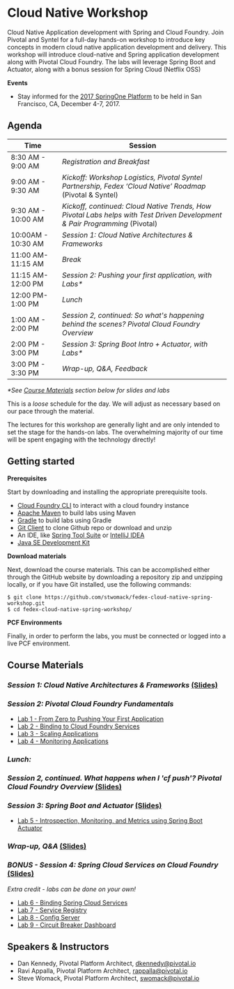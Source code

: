 # Cloud Native Workshop
Cloud Native Application development with Spring and Cloud Foundry. Join Pivotal and Syntel for a full-day hands-on workshop to introduce key concepts in modern cloud native application development and delivery. This workshop will introduce cloud-native and Spring application development along with Pivotal Cloud Foundry.  The labs will leverage Spring Boot and Actuator, along with a bonus session for Spring Cloud (Netflix OSS)

**Events**
- Stay informed for the [2017 SpringOne Platform](https://springoneplatform.io/) to be held in San Francisco, CA, December 4-7, 2017.

## Agenda

Time | Session
---- | -------
8:30 AM - 9:00 AM | _Registration and Breakfast_
9:00 AM - 9:30 AM | _Kickoff: Workshop Logistics, Pivotal Syntel Partnership, Fedex ‘Cloud Native’ Roadmap_ (Pivotal & Syntel)
9:30 AM - 10:00 AM | _Kickoff, continued: Cloud Native Trends, How Pivotal Labs helps with Test Driven Development & Pair Programming_ (Pivotal)
10:00AM - 10:30 AM | _Session 1: Cloud Native Architectures & Frameworks_
11:00 AM- 11:15 AM | _Break_
11:15 AM- 12:00 PM | _Session 2: Pushing your first application, with Labs*_
12:00 PM- 1:00 PM | _Lunch_
1:00 AM - 2:00 PM | _Session 2, continued: So what's happening behind the scenes? Pivotal Cloud Foundry Overview_
2:00 PM - 3:00 PM | _Session 3: Spring Boot Intro + Actuator, with Labs*_
3:00 PM - 3:30 PM | _Wrap-up, Q&A, Feedback_

_*See [Course Materials](#course-materials) section below for slides and labs_

This is a _loose_ schedule for the day. We will adjust as necessary based on our pace through the material.

The lectures for this workshop are generally light and are only intended to set the stage for the hands-on labs.
The overwhelming majority of our time will be spent engaging with the technology directly!

## Getting started

**Prerequisites**

Start by downloading and installing the appropriate prerequisite tools.
- [Cloud Foundry CLI](https://goo.gl/M0pH4i) to interact with a cloud foundry instance
- [Apache Maven](http://info.pivotal.io/HI002010A6ZlRJR1NeU00eC) to build labs using Maven
- [Gradle](https://services.gradle.org/distributions/gradle-3.1-all.zip) to build labs using Gradle
- [Git Client](https://git-scm.com/downloads) to clone Github repo or download and unzip
- An IDE, like [Spring Tool Suite](https://spring.io/tools/sts/all) or [IntelliJ IDEA](https://www.jetbrains.com/idea/download/)
- [Java SE Development Kit](http://info.pivotal.io/n0I60i3021AN0JU0le10CRR)

**Download materials**

Next, download the course materials.  This can be accomplished either through the GitHub website by downloading a repository zip and unzipping locally, or if you have Git installed, use the following commands:

```
$ git clone https://github.com/stwomack/fedex-cloud-native-spring-workshop.git
$ cd fedex-cloud-native-spring-workshop/
```

**PCF Environments**

Finally, in order to perform the labs, you must be connected or logged into a live PCF environment.

## Course Materials

### _Session 1: Cloud Native Architectures & Frameworks_ [(Slides)](session_01/Session_01-Cloud_Native_Architectures_and_Frameworks-2xpg.pdf)

### _Session 2: Pivotal Cloud Foundry Fundamentals_ 
  - [Lab 1 - From Zero to Pushing Your First Application](session_02/lab_01/lab_01.adoc)
  - [Lab 2 - Binding to Cloud Foundry Services](session_02/lab_02/lab_02.adoc)
  - [Lab 3 - Scaling Applications](session_02/lab_03/lab_03.adoc)
  - [Lab 4 - Monitoring Applications](session_02/lab_04/lab_04.adoc)

### _Lunch:_ 

### _Session 2, continued. What happens when I 'cf push'? Pivotal Cloud Foundry Overview_ [(Slides)](session_02/Session_02-Pivotal_Cloud_Foundry-The_Cloud_Native_Platform-2xpg.pdf)

### _Session 3: Spring Boot and Actuator_ [(Slides)](session_03/Session_03-Spring_Boot_Actuator-2xpg.pdf)
  - [Lab 5 - Introspection, Monitoring, and Metrics using Spring Boot Actuator](session_03/lab_05/lab_05.adoc)

### _Wrap-up, Q&A_ [(Slides)](session_wrapup/Session_Wrap-up-2xpg.pdf)

### _BONUS - Session 4: Spring Cloud Services on Cloud Foundry_ [(Slides)](session_04/Session_04-Spring-Cloud-Services-2xpg.pdf)
_Extra credit - labs can be done on your own!_
  - [Lab 6 - Binding Spring Cloud Services](session_04/lab_06/lab_06.adoc)
  - [Lab 7 - Service Registry](session_04/lab_07/lab_07.adoc)
  - [Lab 8 - Config Server](session_04/lab_08/lab_08.adoc)
  - [Lab 9 - Circuit Breaker Dashboard](session_04/lab_09/lab_09.adoc)

## Speakers & Instructors
- Dan Kennedy, Pivotal Platform Architect, dkennedy@pivotal.io
- Ravi Appalla, Pivotal Platform Architect, rappalla@pivotal.io
- Steve Womack, Pivotal Platform Architect, swomack@pivotal.io

